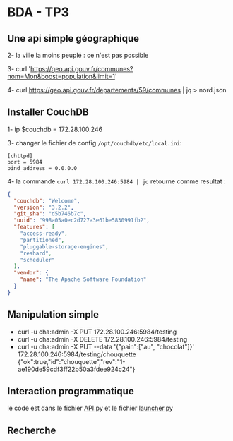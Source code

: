 # BDA - TP3

## Une api simple géographique

2- la ville la moins peuplé : ce n'est pas possible

3- curl 'https://geo.api.gouv.fr/communes?nom=Mon&boost=population&limit=1'

4- curl https://geo.api.gouv.fr/departements/59/communes | jq > nord.json

## Installer CouchDB

1-  ip $couchdb = 172.28.100.246

3- changer le fichier de config `/opt/couchdb/etc/local.ini`:

    [chttpd]
    port = 5984
    bind_address = 0.0.0.0

4- la commande `curl 172.28.100.246:5984 | jq` retourne comme resultat :

```json
{
  "couchdb": "Welcome",
  "version": "3.2.2",
  "git_sha": "d5b746b7c",
  "uuid": "998a05a0ec2d727a3e61be5830991fb2",
  "features": [
    "access-ready",
    "partitioned",
    "pluggable-storage-engines",
    "reshard",
    "scheduler"
  ],
  "vendor": {
    "name": "The Apache Software Foundation"
  }
}
```

## Manipulation simple

- curl -u cha:admin -X PUT 172.28.100.246:5984/testing
- curl -u cha:admin -X DELETE 172.28.100.246:5984/testing
- curl -u cha:admin -X PUT --data '{"pain":["au", "chocolat"]}' 172.28.100.246:5984/testing/chouquette
{"ok":true,"id":"chouquette","rev":"1-ae190de59cdf3ff22b50a3fdee924c24"}

## Interaction programmatique

le code est dans le fichier [API.py](API.py) et le fichier [launcher.py](launcher.py)

## Recherche

